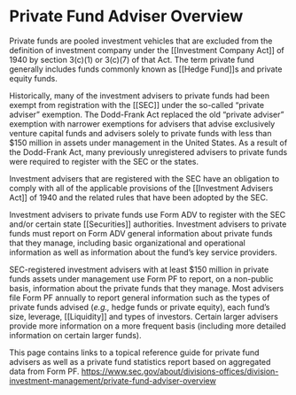 # Private Fund Adviser Overview

Private funds are pooled investment vehicles that are excluded from the definition of investment company under the [[Investment Company Act]] of 1940 by section 3(c)(1) or 3(c)(7) of that Act. The term private fund generally includes funds commonly known as [[Hedge Fund]]s and private equity funds.

Historically, many of the investment advisers to private funds had been exempt from registration with the [[SEC]] under the so-called “private adviser” exemption. The Dodd-Frank Act replaced the old “private adviser” exemption with narrower exemptions for advisers that advise exclusively venture capital funds and advisers solely to private funds with less than $150 million in assets under management in the United States. As a result of the Dodd-Frank Act, many previously unregistered advisers to private funds were required to register with the SEC or the states.

Investment advisers that are registered with the SEC have an obligation to comply with all of the applicable provisions of the [[Investment Advisers Act]] of 1940 and the related rules that have been adopted by the SEC.

Investment advisers to private funds use Form ADV to register with the SEC and/or certain state [[Securities]] authorities. Investment advisers to private funds must report on Form ADV general information about private funds that they manage, including basic organizational and operational information as well as information about the fund’s key service providers.

SEC-registered investment advisers with at least $150 million in private funds assets under management use Form PF to report, on a non-public basis, information about the private funds that they manage. Most advisers file Form PF annually to report general information such as the types of private funds advised (_e.g.,_ hedge funds or private equity), each fund’s size, leverage, [[Liquidity]] and types of investors. Certain larger advisers provide more information on a more frequent basis (including more detailed information on certain larger funds).

This page contains links to a topical reference guide for private fund advisers as well as a private fund statistics report based on aggregated data from Form PF.
https://www.sec.gov/about/divisions-offices/division-investment-management/private-fund-adviser-overview